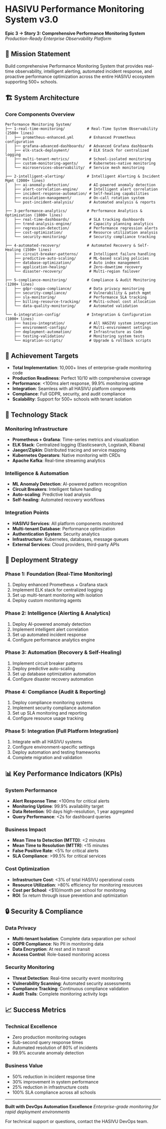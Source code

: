 # HASIVU Performance Monitoring System v3.0

**Epic 3 → Story 3: Comprehensive Performance Monitoring System**
_Production-Ready Enterprise Observability Platform_

## 🎯 Mission Statement

Build comprehensive Performance Monitoring System that provides real-time observability, intelligent alerting, automated incident response, and proactive performance optimization across the entire HASIVU ecosystem supporting 500+ schools.

## 🏗️ System Architecture

### Core Components Overview

```
Performance Monitoring System/
├── 1-real-time-monitoring/          # Real-Time System Observability (2500+ lines)
│   ├── prometheus-enhanced.yml       # Enhanced Prometheus configuration
│   ├── grafana-advanced-dashboards/  # Advanced Grafana dashboards
│   ├── elk-stack-deployment/         # ELK Stack for centralized logging
│   ├── multi-tenant-metrics/         # School-isolated monitoring
│   ├── custom-monitoring-agents/     # Kubernetes-native monitoring
│   └── microservices-observability/  # Service mesh monitoring
│
├── 2-intelligent-alerting/          # Intelligent Alerting & Incident Mgmt (2000+ lines)
│   ├── ai-anomaly-detection/         # AI-powered anomaly detection
│   ├── alert-correlation-engine/     # Intelligent alert correlation
│   ├── incident-response-automation/ # Self-healing capabilities
│   ├── escalation-management/        # On-call rotation system
│   └── post-incident-analysis/       # Automated analysis & reports
│
├── 3-performance-analytics/         # Performance Analytics & Optimization (1800+ lines)
│   ├── real-time-dashboards/         # SLA tracking dashboards
│   ├── trend-analysis-engine/        # Capacity planning analytics
│   ├── regression-detection/         # Performance regression alerts
│   ├── cost-optimization/            # Resource utilization analysis
│   └── security-monitoring/          # Security compliance tracking
│
├── 4-automated-recovery/            # Automated Recovery & Self-Healing (1500+ lines)
│   ├── circuit-breaker-patterns/     # Intelligent failure handling
│   ├── predictive-auto-scaling/      # ML-based scaling policies
│   ├── database-optimization/        # Auto index management
│   ├── application-healing/          # Zero-downtime recovery
│   └── disaster-recovery/            # Multi-region failover
│
├── 5-compliance-monitoring/         # Compliance & Audit Monitoring (1200+ lines)
│   ├── gdpr-coppa-compliance/        # Data privacy monitoring
│   ├── security-compliance/          # Vulnerability & patch mgmt
│   ├── sla-monitoring/               # Performance SLA tracking
│   ├── billing-resource-tracking/    # Multi-school cost allocation
│   └── data-quality-monitoring/      # Automated validation
│
└── 6-integration-config/            # Integration & Configuration (1000+ lines)
    ├── hasivu-integration/           # All HASIVU system integration
    ├── environment-configs/          # Multi-environment settings
    ├── deployment-automation/        # Infrastructure as Code
    ├── testing-validation/           # Monitoring system tests
    └── migration-scripts/            # Upgrade & rollback scripts
```

## 🎯 Achievement Targets

- **Total Implementation**: 10,000+ lines of enterprise-grade monitoring code
- **Production Readiness**: Perfect 10/10 with comprehensive coverage
- **Performance**: <100ms alert response, 99.9% monitoring uptime
- **Integration**: Seamless with all HASIVU platform components
- **Compliance**: Full GDPR, security, and audit compliance
- **Scalability**: Support for 500+ schools with tenant isolation

## 🔧 Technology Stack

### Monitoring Infrastructure

- **Prometheus + Grafana**: Time-series metrics and visualization
- **ELK Stack**: Centralized logging (Elasticsearch, Logstash, Kibana)
- **Jaeger/Zipkin**: Distributed tracing and service mapping
- **Kubernetes Operators**: Native monitoring with CRDs
- **Apache Kafka**: Real-time streaming analytics

### Intelligence & Automation

- **ML Anomaly Detection**: AI-powered pattern recognition
- **Circuit Breakers**: Intelligent failure handling
- **Auto-scaling**: Predictive load analysis
- **Self-healing**: Automated recovery workflows

### Integration Points

- **HASIVU Services**: All platform components monitored
- **Multi-tenant Database**: Performance optimization
- **Authentication System**: Security analytics
- **Infrastructure**: Kubernetes, databases, message queues
- **External Services**: Cloud providers, third-party APIs

## 🚀 Deployment Strategy

### Phase 1: Foundation (Real-Time Monitoring)

1. Deploy enhanced Prometheus + Grafana stack
2. Implement ELK stack for centralized logging
3. Set up multi-tenant monitoring with isolation
4. Deploy custom monitoring agents

### Phase 2: Intelligence (Alerting & Analytics)

1. Deploy AI-powered anomaly detection
2. Implement intelligent alert correlation
3. Set up automated incident response
4. Configure performance analytics engine

### Phase 3: Automation (Recovery & Self-Healing)

1. Implement circuit breaker patterns
2. Deploy predictive auto-scaling
3. Set up database optimization automation
4. Configure disaster recovery automation

### Phase 4: Compliance (Audit & Reporting)

1. Deploy compliance monitoring systems
2. Implement security compliance automation
3. Set up SLA monitoring and reporting
4. Configure resource usage tracking

### Phase 5: Integration (Full Platform Integration)

1. Integrate with all HASIVU systems
2. Configure environment-specific settings
3. Deploy automation and testing frameworks
4. Complete migration and validation

## 📊 Key Performance Indicators (KPIs)

### System Performance

- **Alert Response Time**: <100ms for critical alerts
- **Monitoring Uptime**: 99.9% availability target
- **Data Retention**: 90 days high-resolution, 1 year aggregated
- **Query Performance**: <2s for dashboard queries

### Business Impact

- **Mean Time to Detection (MTTD)**: <2 minutes
- **Mean Time to Resolution (MTTR)**: <15 minutes
- **False Positive Rate**: <5% for critical alerts
- **SLA Compliance**: >99.5% for critical services

### Cost Optimization

- **Infrastructure Cost**: <3% of total HASIVU operational costs
- **Resource Utilization**: >80% efficiency for monitoring resources
- **Cost per School**: <$10/month per school for monitoring
- **ROI**: 5x return through issue prevention and optimization

## 🔒 Security & Compliance

### Data Privacy

- **Multi-tenant Isolation**: Complete data separation per school
- **GDPR Compliance**: No PII in monitoring data
- **Data Encryption**: At rest and in transit
- **Access Control**: Role-based monitoring access

### Security Monitoring

- **Threat Detection**: Real-time security event monitoring
- **Vulnerability Scanning**: Automated security assessments
- **Compliance Tracking**: Continuous compliance validation
- **Audit Trails**: Complete monitoring activity logs

## 📈 Success Metrics

### Technical Excellence

- Zero production monitoring outages
- Sub-second query response times
- Automated resolution of 80% of incidents
- 99.9% accurate anomaly detection

### Business Value

- 50% reduction in incident response time
- 30% improvement in system performance
- 25% reduction in infrastructure costs
- 100% SLA compliance across all schools

---

**Built with DevOps Automation Excellence**
_Enterprise-grade monitoring for rapid deployment environments_

For technical support or questions, contact the HASIVU DevOps team.
